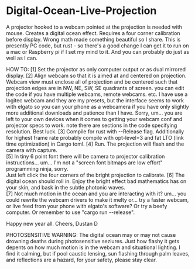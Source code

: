 # Digital-Ocean-Live-Projection 
A projector hooked to a webcam pointed at the projection is needed with mouse.  Creates a digital ocean effect.  Requires a four corner calibration before display.  Wrong math made something beautiful so I share.
This is presently PC code, but rust - so there's a good change I can get it to run on a mac or Raspberry pi if I set my mind to it.  And you can probably do just as well as I can.

HOW TO:
[1]  Set the projector as only computer output or as dual mirrored display.
[2]  Align webcam so that it is aimed at and centered on projection.  Webcam view must enclose all of projection and be centered such that projection edges are in NW, NE, SW, SE quadrants of screen.
      you can edit the code if you have multiple webcams, remote webcams. etc.  I have use a logitec webcam and they are my presets, but the interface seems to work with elgato so you can your phone as a webcamera if you have only slightly more additional downloads and patience than I have.  Sorry, um... you are left to your own devices when it comes to getting your webcam conf and projector specs to work.  note there are sections in the code specifying resolution.   Best luck.
[3]  Compile for rust with --Release flag.  Additionally for highest frame rate probably compile with opt-level=3 and fat LTO (link time optimization) in Cargo toml.
[4]  Run.  The projection will flash and the camera with capture.  
[5]  In tiny 6 point font there will be camera to projector calibration instructions... um... I'm not a "screen font bitmaps are low effort" programming ninja, sorry.  
      Just left click the four corners of the bright projection to calibrate.
[6]  The digital ocean should roll in.  Enjoy the bright effect bad mathematics has on your skin, and bask in the subtle photonic waves.  
[7]  Not much motion in the ocean and you are interacting with it? um... you could rewrite the webcam drivers to make it melty or... try a faster webcam, or live feed from your phone with elgato's software?  Or try a beefy computer.  Or remember to use "cargo run --release".

Happy new year all.  Cheers, Dustan D


PHOTOSENSITIVE WARNING:  The digital ocean may or may not cause drowning deaths during photosensitive seziures.  Just how flashy it gets depents on how much motion is in the webcam and situational lighting.  I find it calming, but if pool caustic lensing, sun flashing through palm leaves, and reflections are a hazard, for your safety, please stay clear.
